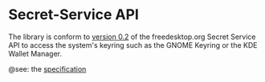 Secret-Service API
==================

The library is conform to [version 0.2](https://specifications.freedesktop.org/secret-service/) of the freedesktop.org
Secret Service API to access the system's keyring such as the GNOME Keyring or the KDE Wallet Manager.

@see: the [specification](https://www.freedesktop.org/wiki/Specifications/secret-storage-spec/)
